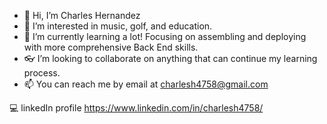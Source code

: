 - 👋 Hi, I’m Charles Hernandez
- 👀 I’m interested in music, golf, and education.
- 🌱 I’m currently learning a lot! Focusing on assembling and deploying with more comprehensive Back End skills.
- 👓 I’m looking to collaborate on anything that can continue my learning process.
- 📫 You can reach me by email at charlesh4758@gmail.com

💻 linkedIn profile https://www.linkedin.com/in/charlesh4758/

<!---
cah4758/cah4758 is a ✨ special ✨ repository because its `README.md` (this file) appears on your GitHub profile.
You can click the Preview link to take a look at your changes.
--->
